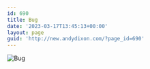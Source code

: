 ```yaml
---
id: 690
title: Bug
date: '2023-03-17T13:45:13+00:00'
layout: page
guid: 'http://new.andydixon.com/?page_id=690'
---
```


![Bug](https://i0.wp.com/assets.g8x2.ldn.idrivee2-23.com/posters/Bug%2001.jpg?w=1200&ssl=1 "Bug")